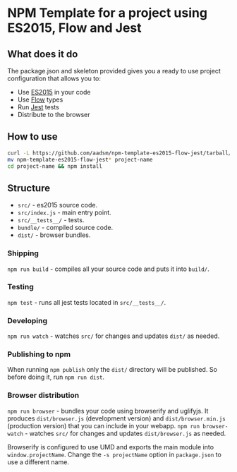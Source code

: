 # NPM Template for a project using ES2015, Flow and Jest

## What does it do
The package.json and skeleton provided gives you a ready to use project configuration that allows you to:
* Use [ES2015](https://babeljs.io/docs/learn-es2015/) in your code
* Use [Flow](http://flowtype.org/) types
* Run [Jest](https://facebook.github.io/jest/) tests
* Distribute to the browser

## How to use
```bash
curl -L https://github.com/aadsm/npm-template-es2015-flow-jest/tarball/master | tar zx
mv npm-template-es2015-flow-jest* project-name
cd project-name && npm install
```

## Structure
* `src/` - es2015 source code.
* `src/index.js` - main entry point.
* `src/__tests__/` - tests.
* `bundle/` - compiled source code.
* `dist/` - browser bundles.

### Shipping
`npm run build` - compiles all your source code and puts it into `build/`.

### Testing
`npm test` - runs all jest tests located in `src/__tests__/`.

### Developing
`npm run watch` - watches `src/` for changes and updates `dist/` as needed.

### Publishing to npm
When running `npm publish` only the `dist/` directory will be published. So before doing it, run `npm run dist`.

### Browser distribution
`npm run browser` - bundles your code using browserify and uglifyjs. It produces  `dist/browser.js` (development version) and `dist/browser.min.js` (production version) that you can include in your webapp.
`npm run browser-watch` - watches `src/` for changes and updates `dist/browser.js` as needed.

Browserify is configured to use UMD and exports the main module into `window.projectName`. Change the `-s projectName` option in `package.json` to use a different name.
